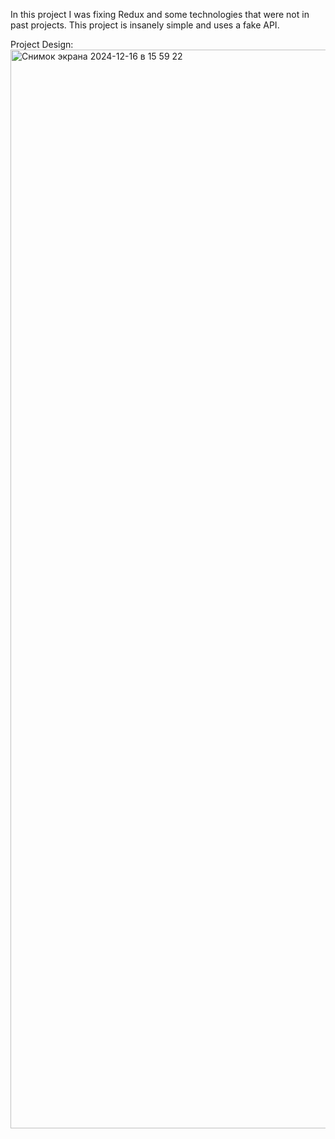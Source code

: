 In this project I was fixing Redux and some technologies that were not in past projects. This project is insanely simple and uses a fake API.

Project Design:
<img width="1726" alt="Снимок экрана 2024-12-16 в 15 59 22" src="https://github.com/user-attachments/assets/ec78d712-3e30-48f9-a0c4-05dd7751f6b8" />
